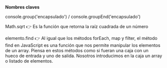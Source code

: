 **Nombres claves**

console.group('encapsulado') / console.groupEnd('encapsulado')

Math.sqrt 👉 Es la función que retorna la raíz cuadrada de un número

elemento.find 👉 Al igual que los métodos forEach, map y filter, el método find en JavaScript
 es una función que nos permite manipular los elementos de un array. Piensa en estos métodos 
 como si fueran una caja con un hueco de entrada y uno de salida. Nosotros introducimos en 
 la caja un array o listado de elementos. 

